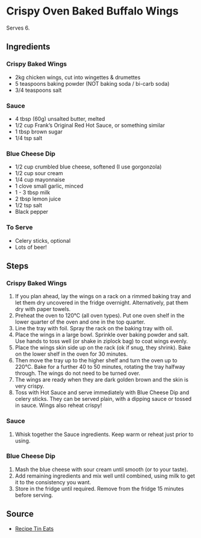 # Crispy Oven Baked Buffalo Wings

Serves 6.

## Ingredients

### Crispy Baked Wings
- 2kg chicken wings, cut into wingettes & drumettes
- 5 teaspoons baking powder (NOT baking soda / bi-carb soda)
- 3/4 teaspoons salt

### Sauce
- 4 tbsp (60g) unsalted butter, melted
- 1/2 cup Frank’s Original Red Hot Sauce, or something similar
- 1 tbsp brown sugar
- 1/4 tsp salt

### Blue Cheese Dip
- 1/2 cup crumbled blue cheese, softened (I use gorgonzola)
- 1/2 cup sour cream
- 1/4 cup mayonnaise
- 1 clove small garlic, minced
- 1 - 3 tbsp milk
- 2 tbsp lemon juice
- 1/2 tsp salt
- Black pepper

### To Serve
- Celery sticks, optional
- Lots of beer!

## Steps

### Crispy Baked Wings

1. If you plan ahead, lay the wings on a rack on a rimmed baking tray and let them dry uncovered in the fridge overnight. Alternatively, pat them dry with paper towels.
2. Preheat the oven to 120°C (all oven types). Put one oven shelf in the lower quarter of the oven and one in the top quarter.
3. Line the tray with foil. Spray the rack on the baking tray with oil.
4. Place the wings in a large bowl. Sprinkle over baking powder and salt. Use hands to toss well (or shake in ziplock bag) to coat wings evenly.
5. Place the wings skin side up on the rack (ok if snug, they shrink). Bake on the lower shelf in the oven for 30 minutes.
6. Then move the tray up to the higher shelf and turn the oven up to 220°C. Bake for a further 40 to 50 minutes, rotating the tray halfway through. The wings do not need to be turned over.
7. The wings are ready when they are dark golden brown and the skin is very crispy.
8. Toss with Hot Sauce and serve immediately with Blue Cheese Dip and celery sticks. They can be served plain, with a dipping sauce or tossed in sauce. Wings also reheat crispy!

### Sauce

1. Whisk together the Sauce ingredients. Keep warm or reheat just prior to using.

### Blue Cheese Dip

1. Mash the blue cheese with sour cream until smooth (or to your taste).
2. Add remaining ingredients and mix well until combined, using milk to get it to the consistency you want.
3. Store in the fridge until required. Remove from the fridge 15 minutes before serving.

## Source

- [Recipe Tin Eats](https://www.recipetineats.com/wprm_print/19914)
